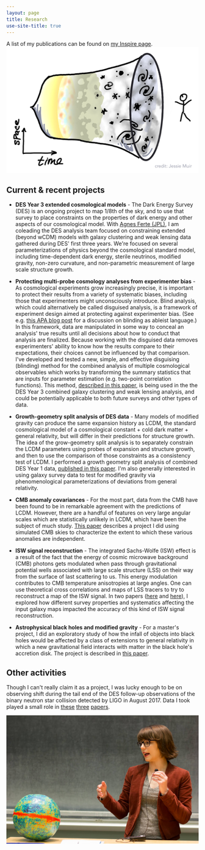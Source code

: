 ```yaml
---
layout: page
title: Research
use-site-title: true
---
```

A list of my publications can be found on [my Inspire page](https://inspirehep.net/author/profile/Jessica.Muir.1).
![](/cartoons/images/Cosmology_Tube6.all.jpg)

## Current & recent projects

* **DES Year 3 extended cosmological models** - The Dark Energy Survey (DES) is an ongoing project to map 1/8th of the sky, and to use that survey to place constraints on the properties of dark energy and other aspects of our cosmological model. With [Agnes Ferte (JPL)](https://science.jpl.nasa.gov/people/Ferte/), I am coleading the DES analysis team focused on constraining extended (beyond wCDM) models with galaxy clustering and weak lensing data gathered during DES' first three years. We're focused on several parameterizations of physics beyond the cosmological standard model, including time-dependent dark energy, sterile neutrinos, modified gravity, non-zero curvature, and non-parametric measurement of large scale structure growth.

* **Protecting multi-probe cosmology analyses from experimenter bias** - As cosmological experiments grow increasingly precise, it is important to protect their results from a variety of systematic biases, including those that experimenters might unconsciously introduce.  Blind analysis, which could alternatively be called disguised analysis, is a framework of experiment design aimed at protecting against experimenter bias. (See e.g. [this APA blog post](https://blog.apaonline.org/2020/02/20/an-end-to-blind-review/) for a discussion on blinding as ableist language.) In this framework, data are manipulated in some way to conceal an analysis' true results until all decisions about how to conduct that analysis are finalized. Because working with the disguised data removes experimenters' ability to know how the results compare to their expectations, their choices cannot be influenced by that comparison. I've developed and tested a new, simple, and effective disguising (blinding) method for the combined analysis of multiple cosmological observables which works by transforming the summary statistics that are inputs for parameter estimation (e.g. two-point correlation functions). This method, [described in this paper](https://arxiv.org/abs/1911.05929),  is being used in the the  DES Year 3 combined galaxy clustering and weak lensing analysis, and could be potentially applicable to both future surveys and other types of data.

* **Growth-geometry split analysis of DES data**  - Many models of modified gravity can produce the same expansion history as LCDM, the standard cosmological model of a cosmological constant + cold dark matter + general relativity, but will differ in their predictions for structure growth. The idea of the grow-geometry split analysis is to separately constrain the LCDM parameters using probes of expansion and structure growth, and then to use the comparison of those constraints as a consistency test of LCDM. I performed a growth geometry split analysis of combined DES Year 1 data, [published in this paper](https://arxiv.org/abs/2010.05924).   I'm also generally interested in using galaxy survey data to test for modified gravity via phenomenological parameterizations of deviations from general relativity.

* **CMB anomaly covariances** - For the most part, data from the CMB have been found to be in remarkable agreement with the predictions of LCDM. However, there are a handful of features on very large angular scales which are statistically unlikely in LCDM, which have been the subject of much study. [This paper](https://journals.aps.org/prd/abstract/10.1103/PhysRevD.98.023521) describes a project I did using simulated CMB skies to characterize the extent to which these various anomalies are independent.

* **ISW signal reconstruction** - The integrated Sachs-Wolfe (ISW) effect is a result of the fact that the energy of cosmic microwave background (CMB) photons gets modulated when pass through gravitational potential wells associated with large scale structure (LSS) on their way from the surface of last scattering to us. This energy modulation contributes to CMB temperature anisotropies at large angles. One can use theoretical cross correlations and maps of LSS tracers to try to reconstruct a map of the ISW signal. In two papers ([here](http://journals.aps.org/prd/abstract/10.1103/PhysRevD.94.043503) and [here](https://arxiv.org/abs/1709.08661)), I explored how different survey properties and systematics affecting the input galaxy maps impacted the accuracy of this kind of ISW signal reconstruction.

* **Astrophysical black holes and modified gravity** - For a master's project,  I did an exploratory study of how the infall of objects into black holes would be affected by a class of extensions to general relativity in which a new gravitational field interacts with matter in the black hole's accretion disk. The project is described in [this paper](https://iopscience.iop.org/article/10.1088/1475-7516/2014/08/033).

## Other activities

Though I can't really claim it as a project, I was lucky enough to be on observing shift during the tail end of the DES follow-up observations of the binary neutron star collision detected by LIGO in August 2017. Data I took played a small role in [these](http://iopscience.iop.org/article/10.3847/2041-8213/aa9059/meta;jsessionid=12CB5314CAB277922B613D244472B04A.c3.iopscience.cld.iop.org) [three](https://www.nature.com/nature/journal/vaap/ncurrent/full/nature24471.html) [papers](http://iopscience.iop.org/article/10.3847/2041-8213/aa8fc7/meta).   

![](/img/JessieMuir_CMBball.jpg)
